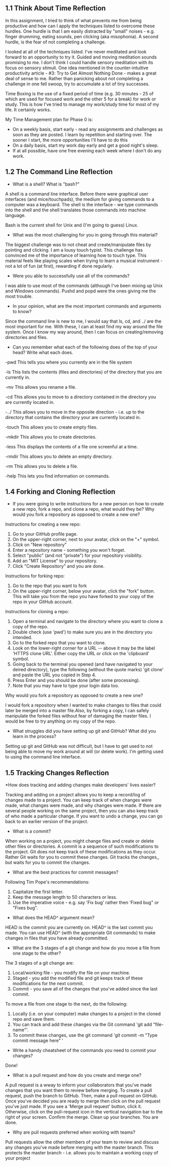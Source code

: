 ## 1.1 Think About Time Reflection

In this assignment, I tried to think of what prevents me from being productive and how can I apply the techniques listed to overcome these hurdles. One hurdle is that I am easily distracted by "small" noises - e.g. finger drumming, eating sounds, pen clicking (aka misophonia). A second hurdle, is the fear of not completing a challenge.

I looked at all of the techniques listed. I've never meditated and look forward to an opportunity to try it. Guided and moving meditation sounds promising to me. I don't think I could handle sensory meditation with its focus on sensory stimuli. One idea mentioned in the counter-intuitive productivity article - #3: Try to Get Almost Nothing Done - makes a great deal of sense to me. Rather than panicking about not completing a challenge in one fell swoop, try to accumulate a lot of tiny successes.

Time Boxing is the use of a fixed period of time (e.g. 30 minutes - 25 of which are used for focused work and the other 5 for a break) for work or study. This is how I've tried to manage my work/study time for most of my life. It certainly works.

My Time Management plan for Phase 0 is:

* On a weekly basis, start early - read any assignments and challenges as soon as they are posted. I learn by repetition and starting over. The sooner I start, the more opportunities I'll have to do this
* On a daily basis, start my work day early and get a good night's sleep.
* If at all possible, have one free evening each week where I don't do any work.

## 1.2 The Command Line Reflection

* What is a shell? What is "bash?"

A shell is a command line interface. Before there were graphical user interfaces (and mice/touchpads), the medium for giving commands to a computer was a keyboard. The shell is the interface - we type commands into the shell and the shell translates those commands into machine language.

Bash is the current shell for Unix and (I'm going to guess) Linux.

* What was the most challenging for you in going through this material?

The biggest challenge was to not cheat and create/manipulate files by pointing and clicking.  I am a lousy touch typist. This challenge has convinced me of the importance of learning how to touch type. This material feels like playing scales when trying to learn a musical instrument -  not a lot of fun (at first), rewarding if done regularly.

* Were you able to successfully use all of the commands?

I was able to use most of the commands (although I've been mixing up Unix and Windows commands). Pushd and popd were the ones giving me the most trouble.

* In your opinion, what are the most important commands and arguments to know?

Since the command line is new to me, I would say that ls, cd, and ../ are the most important for me. With these, I can at least find my way around the file system. Once I know my way around, then I can focus on creating/removing directories and files.

* Can you remember what each of the following does of the top of your head? Write what each does.

-pwd  This tells you where you currently are in the file system

-ls   This lists the contents (files and directories) of the directory that you are currently in.

-mv   This allows you rename a file.

-cd   This allows you to move to a directory contained in the directory you are currently located in.

-../  This allows you to move in the opposite direction - i.e. up to the directory that contains the directory your are currently located in.

-touch   This allows you to create empty files.

-mkdir   This allows you to create directories.

-less    This displays the contents of a file one screenful at a time.

-rmdir   This allows you to delete an empty directory.

-rm      This allows you to delete a file.

-help    This lets you find information on commands.


## 1.4 Forking and Cloning Reflection 

* If you were going to write instructions for a new person on how to create a new repo, fork a repo, and clone a repo, what would they be? Why would you fork a repository as opposed to create a new one?

Instructions for creating a new repo:

1. Go to your GitHub profile page.
2. On the upper-right corner, next to your avatar, click on the "+" symbol.
3. Click on "New repository"
4. Enter a repository name - something you won't forget.
5. Select "public" (and not "private") for your repository visibility.
6. Add an "MIT License" to your repository. 
7. Click "Create Repository" and you are done.

Instructions for forking repo:

1. Go to the repo that you want to fork
2. On the upper-right corner, below your avatar, click the "fork" button. This will take you from the repo you have forked to your copy of the repo in your GitHub account.

Instructions for cloning a repo:

1. Open a terminal and navigate to the directory where you want to clone a copy of the repo.
2. Double check (use 'pwd') to make sure you are in the directory you intended.
3. Go to the forked repo that you want to clone.
4. Look on the lower-right corner for a URL -- above it may be the label 'HTTPS clone URL'. Either copy the URL or click on the 'clipboard' symbol.
5. Going back to the terminal you opened (and have navigated to your deired directory), type the following (without the quote marks)  'git clone' and paste the URL you copied in Step 4.
6. Press Enter and you should be done (after some processing).
7. Note that you may have to type your login data too.

Why would you fork a repository as opposed to create a new one?

I would fork a repository when I wanted to make changes to files that could later be merged into a master file.Also, by forking a copy, I can safely manipulate the forked files without fear of damaging the master files. I would be free to try anything on my copy of the repo.

* What struggles did you have setting up git and GitHub? What did you learn in the process?

Setting up git and GitHub was not difficult, but I have to get used to not being able to move my work around at will (or delete work). I'm getting used to using the command line interface. 


## 1.5 Tracking Changes Reflection

*How does tracking and adding changes make developers' lives easier?

Tracking and adding on a project allows you to keep a record/log of changes made to a project.
You can keep track of when changes were made, what changes were made, and why changes were made.
If there are several people working on the same project, then you can also keep track of who made a particular change.
If you want to undo a change, you can go back to an earlier version of the project.

* What is a commit?

When working on a project, you might change files and create or delete other files or directories.
A commit is a sequence of such modifications to the project.  Git does not keep track of these modifications as they occur. Rather Git waits for you to commit these changes. Git tracks the changes,, but waits for you to commit the changes.

* What are the best practices for commit messages?

Following Tim Pope's recommendations:

1. Capitalize the first letter.
2. Keep the message length to 50 characters or less.
3. Use the imperative voice - e.g. say 'Fix bug' rather then 'Fixed bug" or "Fixes bug".


* What does the HEAD^ argument mean?

HEAD is the commit you are currently on. HEAD^ is the last commit you made.
You can use HEAD^ (with the appropriate Git commands) to make changes in files that you have already committed.


* What are the 3 stages of a git change and how do you move a file from one stage to the other?

The 3 stages of a git change are:
1. Local/working file - you modify the file on your machine.
2. Staged - you add the modified file and git keeps track of these modifications for the next commit.
3. Commit - you save all of the changes that you've added since the last commit.

To move a file from one stage to the next, do the following:
1. Locally (i.e. on your computer) make changes to a project in the cloned repo and save them.
2. You can track and add these changes via the Git command 'git add "file-name"'. 
3. To commit these changes, use the git command 'git commit -m "Type commit message here" '


* Write a handy cheatsheet of the commands you need to commit your changes?

Done!

* What is a pull request and how do you create and merge one?

A pull request is a wway to inform your collaborators that you've made changes that you want them to review before merging. To create a pull request, push the branch to GitHub. Then, make a pull request on GitHub. Once you've decided you are ready to merge then click on the pull request you've just made. If you see a 'Merge pull request' button, click it. Otherwise, click on the  pull-request icon in the vertical navigation bar to the right of your screen. Confirm the merge. Clean up your branches. You are done.


* Why are pull requests preferred when working with teams?

Pull requests allow the other members of your team to review and discuss any changes you've made before merging with the master branch. This protects the master branch - i.e. allows you to maintain a working copy of your project